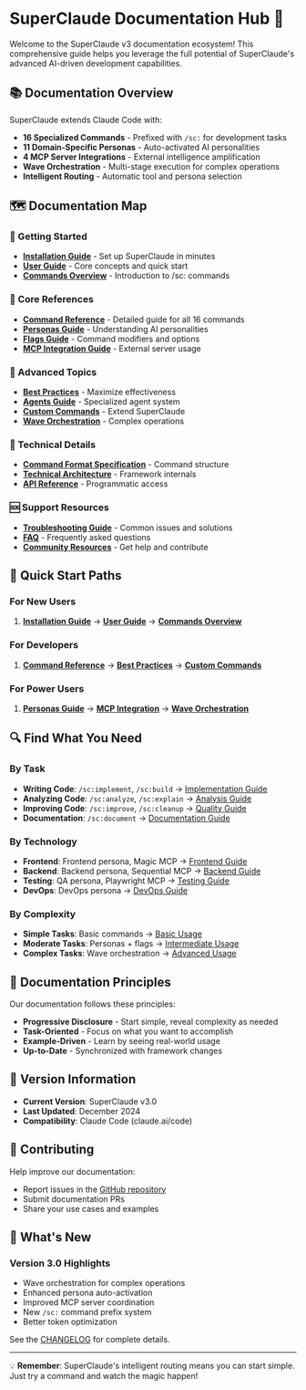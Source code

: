 # SuperClaude Documentation Hub 🚀

Welcome to the SuperClaude v3 documentation ecosystem! This comprehensive guide helps you leverage the full potential of SuperClaude's advanced AI-driven development capabilities.

## 📚 Documentation Overview

SuperClaude extends Claude Code with:
- **16 Specialized Commands** - Prefixed with `/sc:` for development tasks
- **11 Domain-Specific Personas** - Auto-activated AI personalities
- **4 MCP Server Integrations** - External intelligence amplification
- **Wave Orchestration** - Multi-stage execution for complex operations
- **Intelligent Routing** - Automatic tool and persona selection

## 🗺️ Documentation Map

### 🚀 Getting Started
- **[Installation Guide](installation-guide.md)** - Set up SuperClaude in minutes
- **[User Guide](superclaude-user-guide.md)** - Core concepts and quick start
- **[Commands Overview](commands-guide.md)** - Introduction to /sc: commands

### 📘 Core References
- **[Command Reference](reference/commands/README.md)** - Detailed guide for all 16 commands
- **[Personas Guide](personas-guide.md)** - Understanding AI personalities
- **[Flags Guide](flags-guide.md)** - Command modifiers and options
- **[MCP Integration Guide](guides/mcp-integration.md)** - External server usage

### 🎯 Advanced Topics
- **[Best Practices](guides/best-practices.md)** - Maximize effectiveness
- **[Agents Guide](agents-guide.md)** - Specialized agent system
- **[Custom Commands](custom-commands-guide.md)** - Extend SuperClaude
- **[Wave Orchestration](guides/wave-orchestration.md)** - Complex operations

### 🔧 Technical Details
- **[Command Format Specification](command-format-specification.md)** - Command structure
- **[Technical Architecture](technical/architecture.md)** - Framework internals
- **[API Reference](reference/api/README.md)** - Programmatic access

### 🆘 Support Resources
- **[Troubleshooting Guide](troubleshooting/README.md)** - Common issues and solutions
- **[FAQ](troubleshooting/faq.md)** - Frequently asked questions
- **[Community Resources](guides/community.md)** - Get help and contribute

## 🎯 Quick Start Paths

### For New Users
1. **[Installation Guide](installation-guide.md)** → **[User Guide](superclaude-user-guide.md)** → **[Commands Overview](commands-guide.md)**

### For Developers
1. **[Command Reference](reference/commands/README.md)** → **[Best Practices](guides/best-practices.md)** → **[Custom Commands](custom-commands-guide.md)**

### For Power Users
1. **[Personas Guide](personas-guide.md)** → **[MCP Integration](guides/mcp-integration.md)** → **[Wave Orchestration](guides/wave-orchestration.md)**

## 🔍 Find What You Need

### By Task
- **Writing Code**: `/sc:implement`, `/sc:build` → [Implementation Guide](guides/implementation.md)
- **Analyzing Code**: `/sc:analyze`, `/sc:explain` → [Analysis Guide](guides/analysis.md)
- **Improving Code**: `/sc:improve`, `/sc:cleanup` → [Quality Guide](guides/quality.md)
- **Documentation**: `/sc:document` → [Documentation Guide](guides/documentation.md)

### By Technology
- **Frontend**: Frontend persona, Magic MCP → [Frontend Guide](guides/frontend.md)
- **Backend**: Backend persona, Sequential MCP → [Backend Guide](guides/backend.md)
- **Testing**: QA persona, Playwright MCP → [Testing Guide](guides/testing.md)
- **DevOps**: DevOps persona → [DevOps Guide](guides/devops.md)

### By Complexity
- **Simple Tasks**: Basic commands → [Basic Usage](tutorials/basic-usage.md)
- **Moderate Tasks**: Personas + flags → [Intermediate Usage](tutorials/intermediate.md)
- **Complex Tasks**: Wave orchestration → [Advanced Usage](tutorials/advanced.md)

## 📖 Documentation Principles

Our documentation follows these principles:
- **Progressive Disclosure** - Start simple, reveal complexity as needed
- **Task-Oriented** - Focus on what you want to accomplish
- **Example-Driven** - Learn by seeing real-world usage
- **Up-to-Date** - Synchronized with framework changes

## 🔄 Version Information

- **Current Version**: SuperClaude v3.0
- **Last Updated**: December 2024
- **Compatibility**: Claude Code (claude.ai/code)

## 🤝 Contributing

Help improve our documentation:
- Report issues in the [GitHub repository](https://github.com/SuperClaude-Org/SuperClaude_Framework)
- Submit documentation PRs
- Share your use cases and examples

## 🌟 What's New

### Version 3.0 Highlights
- Wave orchestration for complex operations
- Enhanced persona auto-activation
- Improved MCP server coordination
- New `/sc:` command prefix system
- Better token optimization

See the [CHANGELOG](../CHANGELOG.md) for complete details.

---

💡 **Remember**: SuperClaude's intelligent routing means you can start simple. Just try a command and watch the magic happen!
